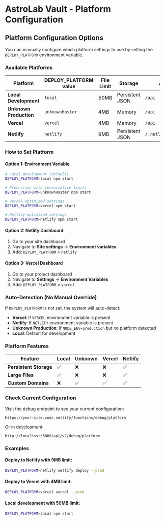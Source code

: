 # AstroLab Vault - Platform Configuration

## Platform Configuration Options

You can manually configure which platform settings to use by setting the `DEPLOY_PLATFORM` environment variable.

### Available Platforms

| Platform | DEPLOY_PLATFORM value | File Limit | Storage | API Path |
|----------|---------------------|------------|---------|----------|
| **Local Development** | `local` | 50MB | Persistent JSON | `/api` |
| **Unknown Production** | `unknownHoster` | 4MB | Memory | `/api` |
| **Vercel** | `vercel` | 4MB | Memory | `/api` |
| **Netlify** | `netlify` | 9MB | Persistent JSON | `/.netlify/functions` |

### How to Set Platform

#### Option 1: Environment Variable
```bash
# Local development (default)
DEPLOY_PLATFORM=local npm start

# Production with conservative limits
DEPLOY_PLATFORM=unknownHoster npm start

# Vercel-optimized settings
DEPLOY_PLATFORM=vercel npm start

# Netlify-optimized settings
DEPLOY_PLATFORM=netlify npm start
```

#### Option 2: Netlify Dashboard
1. Go to your site dashboard
2. Navigate to **Site settings** → **Environment variables**
3. Add: `DEPLOY_PLATFORM` = `netlify`

#### Option 3: Vercel Dashboard
1. Go to your project dashboard
2. Navigate to **Settings** → **Environment Variables**
3. Add: `DEPLOY_PLATFORM` = `vercel`

### Auto-Detection (No Manual Override)

If `DEPLOY_PLATFORM` is not set, the system will auto-detect:

- **Vercel**: If `VERCEL` environment variable is present
- **Netlify**: If `NETLIFY` environment variable is present
- **Unknown Production**: If `NODE_ENV=production` but no platform detected
- **Local**: Default for development

### Platform Features

| Feature | Local | Unknown | Vercel | Netlify |
|---------|-------|---------|--------|---------|
| **Persistent Storage** | ✅ | ❌ | ❌ | ✅ |
| **Large Files** | ✅ | ❌ | ❌ | ✅ |
| **Custom Domains** | ❌ | ✅ | ✅ | ✅ |

### Check Current Configuration

Visit the debug endpoint to see your current configuration:
```
https://your-site.com/.netlify/functions/debug/platform
```

Or in development:
```
http://localhost:3000/api/v2/debug/platform
```

### Examples

#### Deploy to Netlify with 9MB limit:
```bash
DEPLOY_PLATFORM=netlify netlify deploy --prod
```

#### Deploy to Vercel with 4MB limit:
```bash
DEPLOY_PLATFORM=vercel vercel --prod
```

#### Local development with 50MB limit:
```bash
DEPLOY_PLATFORM=local npm start
```
